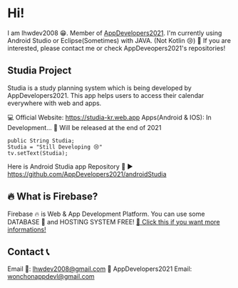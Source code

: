 # Hi!
I am lhwdev2008 😁. Member of [AppDevelopers2021](https://github.com/AppDevelopers2021).
I'm currently using Android Studio or Eclipse(Sometimes) with JAVA. (Not Kotlin 😢)
🎈 If you are interested, please contact me or check AppDeveopers2021's repositories! 

## Studia Project
Studia is a study planning system which is being developed by AppDevelopers2021.
This app helps users to access their calendar everywhere with web and apps.

💻 Official Website: https://studia-kr.web.app
Apps(Android & IOS): In Development... 🔧 
                     Will be released at the end of 2021

    public String Studia;
    Studia = "Still Developing 😢"
    tv.setText(Studia);

Here is Android Studia app Repository 🔎 ▶ https://github.com/AppDevelopers2021/androidStudia

## 🔥 What is Firebase?
Firebase 🔥 is Web & App Development Platform. You can use some DATABASE 💾 and HOSTING SYSTEM FREE!
[📣 Click this if you want more informations!](https://firebase.google.com)

## Contact 📞
Email 📧: lhwdev2008@gmail.com
💬 AppDevelopers2021 Email: wonchonappdevl@gmail.com
